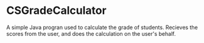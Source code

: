 # CSGradeCalculator
 A simple Java progran used to calculate the grade of students. Recieves the scores from the user, and does the calculation on the user's behalf.
